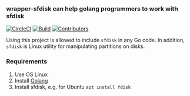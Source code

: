 ### wrapper-sfdisk can help golang programmers to work with sfdisk

[![CircleCI](https://circleci.com/gh/mperov/wrapper-sfdisk.svg?style=svg)](https://circleci.com/gh/mperov/wrapper-sfdisk/tree/master)
[![Build](https://github.com/mperov/wrapper-sfdisk/workflows/Go/badge.svg?branch=master)](https://github.com/mperov/wrapper-sfdisk/actions?query=workflow%3AGo)
[![Contributors](https://img.shields.io/github/contributors/mperov/wrapper-sfdisk?label=Contributors)](https://github.com/mperov/wrapper-sfdisk/graphs/contributors)

Using this project is allowed to include `sfdisk` in any Go code.
In addition, `sfdisk` is Linux utility for manipulating partitions on disks.

### Requirements

1. Use OS Linux
2. Install [Golang](https://golang.org/dl/)
3. Install sfdisk, e.g. for Ubuntu `apt install fdisk`
